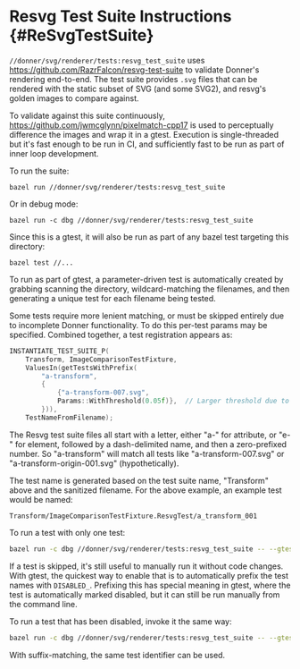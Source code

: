 # Resvg Test Suite Instructions {#ReSvgTestSuite}

`//donner/svg/renderer/tests:resvg_test_suite` uses https://github.com/RazrFalcon/resvg-test-suite
to validate Donner's rendering end-to-end. The test suite provides `.svg` files that can be
rendered with the static subset of SVG (and some SVG2), and resvg's golden images to compare
against.

To validate against this suite continuously, https://github.com/jwmcglynn/pixelmatch-cpp17 is used
to perceptually difference the images and wrap it in a gtest. Execution is single-threaded but it's
fast enough to be run in CI, and sufficiently fast to be run as part of inner loop development.

To run the suite:

```
bazel run //donner/svg/renderer/tests:resvg_test_suite
```

Or in debug mode:

```
bazel run -c dbg //donner/svg/renderer/tests:resvg_test_suite
```

Since this is a gtest, it will also be run as part of any bazel test targeting this directory:

```
bazel test //...
```

To run as part of gtest, a parameter-driven test is automatically created by grabbing scanning the
directory, wildcard-matching the filenames, and then generating a unique test for each filename
being tested.

Some tests require more lenient matching, or must be skipped entirely due to incomplete Donner
functionality. To do this per-test params may be specified. Combined together, a test
registration appears as:

```cpp
INSTANTIATE_TEST_SUITE_P(
    Transform, ImageComparisonTestFixture,
    ValuesIn(getTestsWithPrefix(
        "a-transform",
        {
            {"a-transform-007.svg",
            Params::WithThreshold(0.05f)},  // Larger threshold due to anti-aliasing artifacts.
        })),
    TestNameFromFilename);
```

The Resvg test suite files all start with a letter, either "a-" for attribute, or "e-" for element,
followed by a dash-delimited name, and then a zero-prefixed number. So "a-transform" will match
all tests like "a-transform-007.svg" or "a-transform-origin-001.svg" (hypothetically).

The test name is generated based on the test suite name, "Transform" above and the sanitized
filename. For the above example, an example test would be named:

`Transform/ImageComparisonTestFixture.ResvgTest/a_transform_001`

To run a test with only one test:

```sh
bazel run -c dbg //donner/svg/renderer/tests:resvg_test_suite -- --gtest_filter="*a_transform_001"
```

If a test is skipped, it's still useful to manually run it without code changes. With gtest, the
quickest way to enable that is to automatically prefix the test names with `DISABLED_`. Prefixing
this has special meaning in gtest, where the test is automatically marked disabled, but it can
still be run manually from the command line.

To run a test that has been disabled, invoke it the same way:

```sh
bazel run -c dbg //donner/svg/renderer/tests:resvg_test_suite -- --gtest_filter="*a_transform_008" --gtest_also_run_disabled_tests
```

With suffix-matching, the same test identifier can be used.
